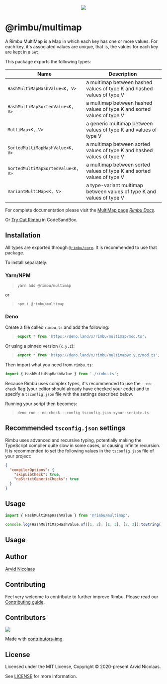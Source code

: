 <p align="center">
    <img src="https://github.com/rimbu-org/rimbu/raw/main/assets/rimbu_logo.svg" />
</p>

# @rimbu/multimap

A Rimbu MultiMap is a Map in which each key has one or more values. For each key, it's associated values are unique, that is, the values for each key are kept in a `Set`.

This package exports the following types:

| Name                              | Description                                                            |
| --------------------------------- | ---------------------------------------------------------------------- |
| `HashMultiMapHashValue<K, V>`     | a multimap between hashed values of type K and hashed values of type V |
| `HashMultiMapSortedValue<K, V>`   | a multimap between hashed values of type K and sorted values of type V |
| `MultiMap<K, V>`                  | a generic multimap between values of type K and values of type V       |
| `SortedMultiMapHashValue<K, V>`   | a multimap between sorted values of type K and hashed values of type V |
| `SortedMultiMapSortedValue<K, V>` | a multimap between sorted values of type K and sorted values of type V |
| `VariantMultiMap<K, V>`           | a type-variant multimap between values of type K and values of type V  |

For complete documentation please visit the [MultiMap page](https://rimbu.org/docs/collections/multimap) _[Rimbu Docs](https://rimbu.org)_.

Or [Try Out Rimbu](https://codesandbox.io/s/github/vitoke/rimbu-sandbox/tree/main?previewwindow=console&view=split&editorsize=65&moduleview=1&module=/src/index.ts) in CodeSandBox.

## Installation

All types are exported through [`@rimbu/core`](../core). It is recommended to use that package.

To install separately:

### Yarn/NPM

> `yarn add @rimbu/multimap`

or

> `npm i @rimbu/multimap`

### Deno

Create a file called `rimbu.ts` and add the following:

> ```ts
> export * from 'https://deno.land/x/rimbu/multimap/mod.ts';
> ```

Or using a pinned version (`x.y.z`):

> ```ts
> export * from 'https://deno.land/x/rimbu/multimap@x.y.z/mod.ts';
> ```

Then import what you need from `rimbu.ts`:

```ts
import { HashMultiMapHashValue } from './rimbu.ts';
```

Because Rimbu uses complex types, it's recommended to use the `--no-check` flag (your editor should already have checked your code) and to specify a `tsconfig.json` file with the settings described below.

Running your script then becomes:

> `deno run --no-check --config tsconfig.json <your-script>.ts`

## Recommended `tsconfig.json` settings

Rimbu uses advanced and recursive typing, potentially making the TypeScript compiler quite slow in some cases, or causing infinite recursion. It is recommended to set the following values in the `tsconfig.json` file of your project:

```json
{
  "compilerOptions": {
    "skipLibCheck": true,
    "noStrictGenericChecks": true
  }
}
```

## Usage

```ts
import { HashMultiMapHashValue } from '@rimbu/multimap';

console.log(HashMultiMapHashValue.of([1, 2], [1, 3], [2, 3]).toString());
```

## Usage

## Author

[Arvid Nicolaas](https://github.com/vitoke)

## Contributing

Feel very welcome to contribute to further improve Rimbu. Please read our [Contributing guide](../../CONTRIBUTING.md).

## Contributors

<img src = "https://contrib.rocks/image?repo=vitoke/iternal"/>

Made with [contributors-img](https://contrib.rocks).

## License

Licensed under the MIT License, Copyright © 2020-present Arvid Nicolaas.

See [LICENSE](./LICENSE) for more information.
